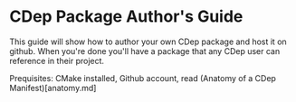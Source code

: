 # CDep Package Author's Guide
This guide will show how to author your own CDep package and host it on github. When you're done you'll have a package that any CDep user can reference in their project.

Prequisites: CMake installed, Github account, read (Anatomy of a CDep Manifest)[anatomy.md]

